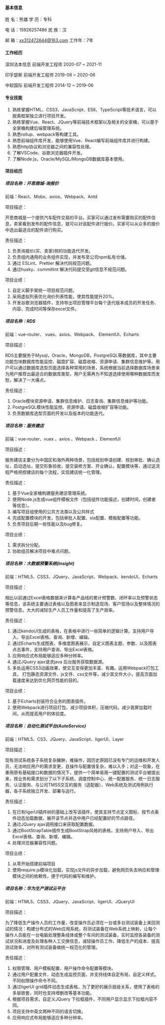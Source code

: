 #### 基本信息

姓   名：熊雄                  				   	  学   历：专科

电   话：15926257486              		 	  民   族：汉

邮   箱：xx312472644@163.com          工作年：7年

 

#### 工作经历

深圳法本信息		  前端开发工程师	   2020-07 ~ 2021-11

印孚瑟斯 				前端开发工程师      2019-08 ~ 2020-06

中软国际 				前端开发工程师      2014-12 ~ 2019-06

 

#### 专业技能

1. 熟练掌握HTML、CSS3、JavaScript、ES6、TypeScript等技术语言，可以脱离框架独立进行项目开发。
2. 熟练掌握Vue、React、JQuery等前端技术框架以及相关的全家桶，可以基于全家桶构建后端管理系统。
3. 熟悉rollup、webpack等构建工具。
4. 熟悉前端组件库开发，能够使用Vue、React编写前端组件库并进行构建。
5. 熟悉http协议和浏览器之间的兼容性处理。
6. 了解VSCode、谷歌浏览器插件开发。
7. 了解Node.js，Oracle/MySQL/MongoDB数据库基本使用。

 

#### 项目经历

##### 项目名称：开思商城-询报价

前端：React、Mobx、axios、Webpack、Antd

项目描述：

开思商城是一个提供汽车配件交易的平台。买家可以通过发布需要购买的配件信息，卖家看到发布的配件信息，就可以对该配件进行报价。买家可以从众多的报价中选出最适合的配件进行购买。

责任描述：

1. 负责询报价(买、卖家)侧的功能迭代开发。
2. 负责组内通用的业务组件实现，并发布至公司npm私有仓储。
3. 通过 ESLint、Prettier 解决代码规范问题。
4. 通过husky、commitlint 解决代码提交至git信息不规范问题。

项目业绩：

1. 自定义脚手架统一项目规范问题。
2. 采用虚拟列表优化询价列表性能，使其性能提升20%。
3.  开发谷歌浏览器插件，支持导出项目管理平台每个迭代版本成员的开发任务、内容、完成时间等保存excel文件。

 

##### 项目名称：RDS

前端：vue-router、 vuex、axios、Webpack、 ElementUI、Echarts

项目描述：

RDS主要服务于Mysql，Oracle，MongoDB，PostgreSQL等数据库，其中主要功能包块数据库性能监控、磁盘扩容、磁盘收缩、资源申请、集群信息维护等。用户可以通过数据库选型页面选择各种常用的场景，系统根据当前选择数据库场景来为用户推荐出最适合的数据库类型，用户无需再为不知道选择使用哪种数据库而发愁，解决了一大痛点。

责任描述：

1. Oracle模块资源申请、集群信息维护、日志查询、集群信息维护等功能。
2. PostgreSQL模块性能监控、资源申请、磁盘收缩扩容等功能。
3. 负责数据库选型页面的开发以及版本的功能迭代。

 

##### 项目名称：服务建店

前端：vue-router、vuex 、axios 、Webpack 、ElementUI

项目描述：

服务建店主要分为中国区和海外两种场景，包括规划申请创建、规划审批、确认选址，启动选址，提交形象验收，提交装修方案、开业确认，配置模块等，通过这流程严格把控建店的每个流程，实现建店统一化管理。

责任描述：

1. 基于Vue全家桶构建服务建店管理系统。
2. 使用Node.js生成vue组件模板文件（包括组件功能描述，创建时间，创建者等信息）。
3. 编写项目组使用的公共方法类以及公共样式
4. 完成配置模块的开发，包括审批人配置、sla配置、模板配置等功能。
5. 负责项目后期一些性能以及bug修复。

项目业绩：

1. 需求拆分分配。
2. 协助组员解决项目中难点问题。

 

##### 项目名称：大数据预警系统(Insight)

前端：HTML5、CSS3、JQuery、JavaScript、Webpack、kendoUI、Echarts

项目描述：

相比以前通过Excel表格数据来计算各产品线的累计预警数、闭环率以及预警状态等信息，该系统主要通过表格以及图表来显示制造现场、客户现场以及整体情况的预警信息。大大的减轻生产人员工作量和提高了生产效率。

责任描述：

1. 通过kendoUI生成的表格，在表格中进行一些简单的逻辑计算。支持用户导入、导出Excel表格、查询、新增、编辑。
2. 通过Echarts生成图表，多维度图表展示，自定义图表主题、参数、以及图表点击事件，支持用户查询、导出Excel表格。
3. 应用响应式布局能够适应多种分辨率。
4. 通过JQuery  ajax请求java 后台服务获取数据源。
5. 多处运用CSS3动画效果，使交互变得更加丰富、有趣。运用Webpack打包工具， 打包静态资源文件、js文件、css文件等，减少其文件大小，提高页面加载速度来达到优化网页性能的目的。

项目业绩：

1. 基于Echarts封装符合业务的图表插件。
2. 使用Webpack进行项目打包，减少项目体积，压缩代码，减少首屏加载时间，从而提高用户的体验度。

 

##### 项目名称：自动化测试平台(AutoService)

前端：HTML5、CS3、JQuery、JavaScript、ligerUI、Layer

项目描述：

现有测试系统各子系统复杂臃肿，难操作，因历史原因已没有专门的运维和开发人员，无法响应用户的需求变更，且操作与配置很复杂，难以入手；对这一现象，在重用原有基础接口和数据的情况下，提供一个简单易用一键配置的测试平台被提出来，按业务和需求划分了以下子系统，调度控制中心、统一配置服务、统一日志服务、认证服务、与公司TMSS交互的服务（适配器）、Web系统及测试用例执行器，各子系统独立开发、部署与运行。

责任描述：

1. 在已有ligerUI插件树的基础上改写该插件，使其支持节点定义图标、按节点条件动态加载数据，展开该节点并选中用户已经配置好的节点路径。
2. 通过JQuery ajax调用接口来获取配置数据。
3. 通过BootStrapTable插件生成BootStrap风格的表格，支持用户导入、导出Excel表格、查询、新增、编辑。
4. 处理浏览器兼容性问题。

 项目业绩：

1. 从零开始搭建前端项目
2. 使用require.js模块化加载，实现js文件的异步加载，避免网页失去响应和管理模块之间的依赖性，便于代码的编写和维护。

 

##### 项目名称：华为生产测试云平台

前端：HTML5、CSS3、JQuery、JavaScript、ligerUI、JQueryUI

项目描述：

   为了降低生产操作人员的工作量，改变操作员必须在一台或多台测试装备上来回测试的情况：构建分布式的Web应用系统，将测试装备在Web系统上映射，让每个操作人员能在一台电脑处理整条线体或整个车间的测试装备，实时监控各装备的测试状况和进度及处理各种人工交换信息，减轻操作员工作、降低生产的成本、提高测试效率，对所有测试装备做统一规范化的管理。

责任描述：

1. 权限管理、用户模板配置、用户操作命令配置等模块。
2. 通过用户配置文件，动态生成监控页面，并支持线体自定布局，自定义样式。不同权限操作命令不同。
3.  通过ligerUI grid插件动态生成表格，为了更好的展示层级关系，使用了表格的多层嵌套，同时也支持增删改等基本功能。
4. 根据项目需求，自定义JQuery 下拉框插件，不同用户显示显示下拉框内容不同。
5. 项目支持中英文两种不同的语言切换。
6. 应用响应式布局能够适应多种分辨率。 
